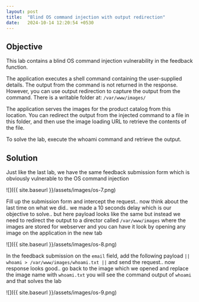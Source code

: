 ```yaml
---
layout: post
title:  "Blind OS command injection with output redirection"
date:   2024-10-14 12:20:54 +0530
---
```


## Objective 

This lab contains a blind OS command injection vulnerability in the feedback function.

The application executes a shell command containing the user-supplied details. The output from the command is not returned in the response. However, you can use output redirection to capture the output from the command. There is a writable folder at:
`/var/www/images/`

The application serves the images for the product catalog from this location. You can redirect the output from the injected command to a file in this folder, and then use the image loading URL to retrieve the contents of the file.

To solve the lab, execute the whoami command and retrieve the output. 

## Solution 

Just like the last lab, we have the same feedback submission form which is obviously vulnerable to the OS command injection 

![]({{ site.baseurl }}/assets/images/os-7.png)

Fill up the submission form and intercept the request.. now think about the last time on what we did.. we made a 10 seconds delay which is our objective to solve.. but here payload looks like the same but instead we need to redirect the output to a director called `/var/www/images` where the images are stored for webserver and you can have it look by opening any image on the application in the new tab 

![]({{ site.baseurl }}/assets/images/os-8.png)

In the feedback submission on the `email` field, add the following payload `|| whoami > /var/www/images/whoami.txt ||` and send the request.. now response looks good.. go back to the image which we opened and replace the image name with `whoami.txt` you will see the command output of `whoami` and that solves the lab 

![]({{ site.baseurl }}/assets/images/os-9.png)